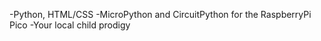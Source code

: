 -Python, HTML/CSS
-MicroPython and CircuitPython for the RaspberryPi Pico
-Your local child prodigy

  

<!---
NimitVijayvargee/NimitVijayvargee is a ✨ special ✨ repository because its `README.md` (this file) appears on your GitHub profile.
You can click the Preview link to take a look at your changes.
--->
